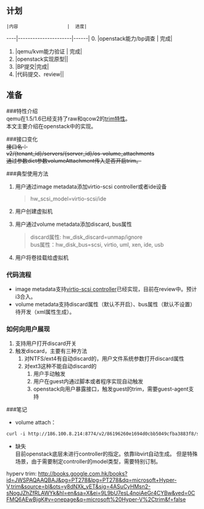 计划
------
    |内容                  |  进度|
----|----------------------|------|
0.  |openstack能力/bp调查  |  完成|
1.  |qemu/kvm能力验证      |  完成|
2.  |openstack实现原型||
3.  |BP提交|完成|
4.  |代码提交、review||

准备
------
###特性介绍  
qemu在1.5/1.6已经支持了raw和qcow2的[trim特性]。  
本文主要介绍在openstack中的实现。

###接口变化  
~~接口名：  
v2/​{tenant_id}​/servers/​{server_id}​/os-volume_attachments  
通过参数dict参数volumeAttachment传入是否开启trim。~~  

###典型使用方法  
1. 用户通过image metadata添加virtio-scsi controller或者ide设备  
    >hw_scsi_model=virtio-scsi/ide

2. 用户创建虚拟机   
3. 用户通过volume metadata添加discard, bus属性  
    > discard属性: hw_disk_discard=unmap/ignore  
    > bus属性：hw_disk_bus=scsi, virtio, uml, xen, ide, usb  

4. 用户将卷挂载给虚拟机  

### 代码流程  
+ image metadata支持[virtio-scsi controller]已经实现，目前在review中。预计i3合入。  
+ volume metadata支持discard属性（默认不开启）、bus属性（默认不设置）待开发（xml属性生成）。

### 如何向用户展现
1. 支持用户打开discard开关  
2. 触发discard，主要有三种方法
    1. 对NTFS/ext4有自动discard的，用户文件系统参数打开discard属性
    2. 对ext3这种不能自动discard的
        1. 用户手动触发
        2. 用户在guest内通过脚本或者程序实现自动触发
        3. openstack向用户暴露接口，触发guest的trim，需要guest-agent支持
    

###笔记
+ volume attach：  
```xml
curl -i http://186.100.8.214:8774/v2/86196260e1694d0cbb5049cfba3883f8/servers/c62b5277-23cf-4af2-b6ae-15765e9341d1/os-volume_attachments -X GET -H "X-Auth-Project-Id: admin" -H "User-Agent: python-novaclient" -H "Accept: application/json" -H "X-Auth-Token: 2e3c783097fc4f07b2673f520f4d9962"
```
+ 缺失  
目前openstack底层未进行controller的指定。依靠libvirt自动生成。
但是特殊场景，由于需要制定controller的model类型，需要特别订制。

[trim特性]:QF_trim.md
[2]:https://wiki.openstack.org/wiki/BlockDeviceConfig
[virtio-scsi controller]:https://blueprints.launchpad.net/nova/+spec/libvirt-virtio-scsi-driver

hyperv trim:
http://books.google.com.hk/books?id=JWSPAQAAQBAJ&pg=PT278&lpg=PT278&dq=microsoft+Hyper-V,trim&source=bl&ots=y8dNXk_yET&sig=4ASuCyHMsn2-sNogJZhZfRLAWYk&hl=en&sa=X&ei=9L9bU7esL4noiAeGr4CYBw&ved=0CFMQ6AEwBjgK#v=onepage&q=microsoft%20Hyper-V%2Ctrim&f=false


